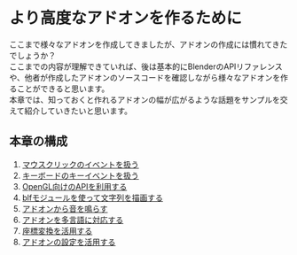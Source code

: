 <div id="ch_title_img_3"></div>

<div id="ch_title_text"></div>

# より高度なアドオンを作るために

<div id="ch_body"></div>

ここまで様々なアドオンを作成してきましたが、アドオンの作成には慣れてきたでしょうか？  
ここまでの内容が理解できていれば、後は基本的にBlenderのAPIリファレンスや、他者が作成したアドオンのソースコードを確認しながら様々なアドオンを作ることができると思います。  
本章では、知っておくと作れるアドオンの幅が広がるような話題をサンプルを交えて紹介していきたいと思います。

<div id="space_chapter_3"></div>

<div id="ch_toc_title"></div>

## 本章の構成

<div id="ch_toc"></div>

1. [マウスクリックのイベントを扱う](01_Handle_Mouse_Click_Event.md)
2. [キーボードのキーイベントを扱う](02_Handle_Keyboard_Key_Event.md)
3. [OpenGL向けのAPIを利用する](03_Use_API_for_OpenGL.md)
4. [blfモジュールを使って文字列を描画する](04_Render_String_with_blf_Module.md)
5. [アドオンから音を鳴らす](05_Play_Sound_from_Add-on.md)
6. [アドオンを多言語に対応する](06_Multilingual_Support.md)
7. [座標変換を活用する](07_Use_Coordinate_Transformation.md)
8. [アドオンの設定を活用する](08_Use_Add-on_Preference.md)
